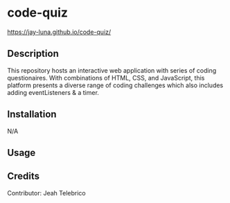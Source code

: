 # code-quiz
https://jay-luna.github.io/code-quiz/

## Description

This repository hosts an interactive web application with series of coding questionaires. With combinations of HTML, CSS, and JavaScript, this platform presents a diverse range of coding challenges which also includes adding eventListeners & a timer.


## Installation

N/A

## Usage


## Credits

Contributor: Jeah Telebrico
